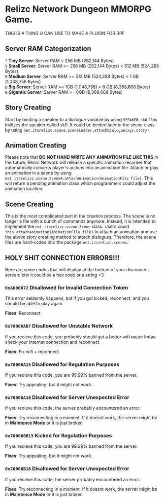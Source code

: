 # Relizc Network Dungeon MMORPG Game.
THIS IS A ThING U CAN USE TO MAKE A PLUGIN FOR RPF

## Server RAM Categorization
`T` **Tiny Server**: Server RAM < 256 MB (262,144 Bytes)<br>
`S` **Small Server**: Server RAM >= 256 MB (262,144 Bytes) < 512 MB (524,288 Bytes)<br>
`M` **Medium Server**: Server RAM >= 512 MB (524,288 Bytes) < 1 GB (1,048,756 Bytes)<br>
`B` **Big Server**: Server RAM >= 1GB (1,048,756) < 8 GB (8,388,608 Bytes)<br>
`G` **Gigantic Server**: Server RAM >= 8GB (8,388,608 Bytes)

## Story Creating
Start by binding a speaker to a dialogue variable by using `SPEAKER sk0`
This initlizes the speaker called sk0. It could be binded later in the scene class by using `net.itsrelizc.scene.SceneLoader.attachDialogue(xyz.story)`

## Animation Creating
Please note that **DO NOT HAND WRITE ANY ANIMATION FILE LIKE THIS**
In the future, Relizc Network will release a specific animation recorder that automatically converts player's actions into an animation file.
Attach or play an animation in a scene by using `net.itsrelizc.scene.Scene#.attachAnimation(AnimationFile file)`. This will return a pending animation class which programmers could adjust the animation location.

## Scene Creating
This is the most complicated part in the creation process. The scene is no longer a file with a bunch of commands anymore. Instead, it is intended to implement the `net.itsrelizc.scene.Scene` class. Users could `this.attachAnimation(AnimationFile file)` to attach an animation and use the above story creating method to attach dialogues. Therefore, the scene files are hard-coded into the package `net.itsrelizc.scenes`.

## HOLY SHIT CONNECTION ERRORS!!!
Here are some codes that will display at the bottom of your disconnect screen:
btw it could be a hex code or a string <3

### `0xA000072` Disallowed for Invalid Connection Token
This error seldomly happens, but if you got kicked, reconnect, and you should be able to play again.

**Fixes**: Reconnect

### `0x70000AB7` Disallowed for Unstable Network
If you recieve this code, you probably should ~~get a better wifi router lmfao~~ check your internet connection and reconnect

**Fixes**: Fix wifi + reconnect

### `0x70000A15` Disallowed for Regulation Purposes
If you recieve this code, you are 99.99% banned from the server.

**Fixes**: Try appealing, but it might not work.

### `0x70000A16` Disallowed for Server Unexpected Error
If you recieve this code, the server probably encountered an error.

**Fixes**: Try reconnecting in a moment. If it doesnt work, the server might be in **Maintence Mode** or it is just broken

### `0x700000B15` Kicked for Regulation Purposes
If you recieve this code, you are 99.99% banned from the server.

**Fixes**: Try appealing, but it might not work.

### `0x70000B16` Disallowed for Server Unexpected Error
If you recieve this code, the server probably encountered an error.

**Fixes**: Try reconnecting in a moment. If it doesnt work, the server might be in **Maintence Mode** or it is just broken

